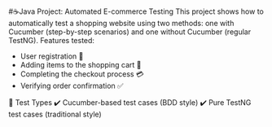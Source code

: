 #☕Java Project: Automated E-commerce Testing
This project shows how to automatically test a shopping website using two methods: one with Cucumber (step-by-step scenarios) and one without Cucumber (regular TestNG).
Features tested:  
- User registration 🤵
- Adding items to the shopping cart 🛒
- Completing the checkout process 💳
- Verifying order confirmation ✅

📄 Test Types
✔️ Cucumber-based test cases (BDD style)
✔️ Pure TestNG test cases (traditional style)


